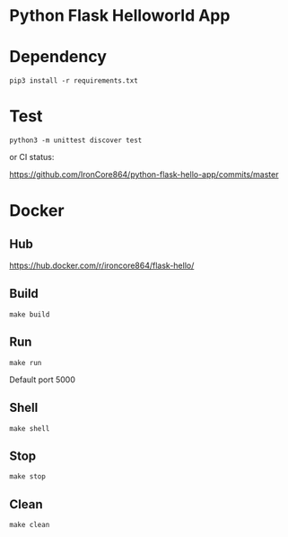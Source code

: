 # Python Flask Helloworld App

# Dependency

`pip3 install -r requirements.txt`

# Test

`python3 -m unittest discover test`

or CI status:

https://github.com/IronCore864/python-flask-hello-app/commits/master

# Docker

## Hub

https://hub.docker.com/r/ironcore864/flask-hello/

## Build

`make build`

## Run

`make run`

Default port 5000

## Shell

`make shell`

## Stop

`make stop`

## Clean

`make clean` 


